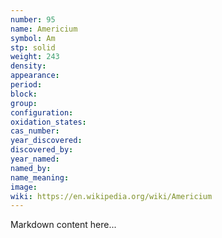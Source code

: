 ```yaml
---
number: 95
name: Americium
symbol: Am
stp: solid
weight: 243
density:
appearance:
period:
block:
group:
configuration:
oxidation_states:
cas_number:
year_discovered:
discovered_by:
year_named:
named_by:
name_meaning:
image:
wiki: https://en.wikipedia.org/wiki/Americium
---
```


Markdown content here...
